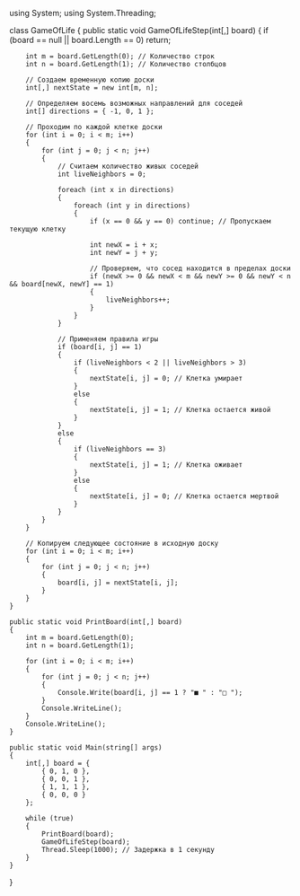 
using System;
using System.Threading;

class GameOfLife
{
    public static void GameOfLifeStep(int[,] board)
    {
        if (board == null || board.Length == 0) return;

        int m = board.GetLength(0); // Количество строк
        int n = board.GetLength(1); // Количество столбцов

        // Создаем временную копию доски
        int[,] nextState = new int[m, n];

        // Определяем восемь возможных направлений для соседей
        int[] directions = { -1, 0, 1 };

        // Проходим по каждой клетке доски
        for (int i = 0; i < m; i++)
        {
            for (int j = 0; j < n; j++)
            {
                // Считаем количество живых соседей
                int liveNeighbors = 0;

                foreach (int x in directions)
                {
                    foreach (int y in directions)
                    {
                        if (x == 0 && y == 0) continue; // Пропускаем текущую клетку

                        int newX = i + x;
                        int newY = j + y;

                        // Проверяем, что сосед находится в пределах доски
                        if (newX >= 0 && newX < m && newY >= 0 && newY < n && board[newX, newY] == 1)
                        {
                            liveNeighbors++;
                        }
                    }
                }

                // Применяем правила игры
                if (board[i, j] == 1)
                {
                    if (liveNeighbors < 2 || liveNeighbors > 3)
                    {
                        nextState[i, j] = 0; // Клетка умирает
                    }
                    else
                    {
                        nextState[i, j] = 1; // Клетка остается живой
                    }
                }
                else
                {
                    if (liveNeighbors == 3)
                    {
                        nextState[i, j] = 1; // Клетка оживает
                    }
                    else
                    {
                        nextState[i, j] = 0; // Клетка остается мертвой
                    }
                }
            }
        }

        // Копируем следующее состояние в исходную доску
        for (int i = 0; i < m; i++)
        {
            for (int j = 0; j < n; j++)
            {
                board[i, j] = nextState[i, j];
            }
        }
    }

    public static void PrintBoard(int[,] board)
    {
        int m = board.GetLength(0);
        int n = board.GetLength(1);

        for (int i = 0; i < m; i++)
        {
            for (int j = 0; j < n; j++)
            {
                Console.Write(board[i, j] == 1 ? "■ " : "□ ");
            }
            Console.WriteLine();
        }
        Console.WriteLine();
    }

    public static void Main(string[] args)
    {
        int[,] board = {
            { 0, 1, 0 },
            { 0, 0, 1 },
            { 1, 1, 1 },
            { 0, 0, 0 }
        };

        while (true)
        {
            PrintBoard(board);
            GameOfLifeStep(board);
            Thread.Sleep(1000); // Задержка в 1 секунду
        }
    }
}
